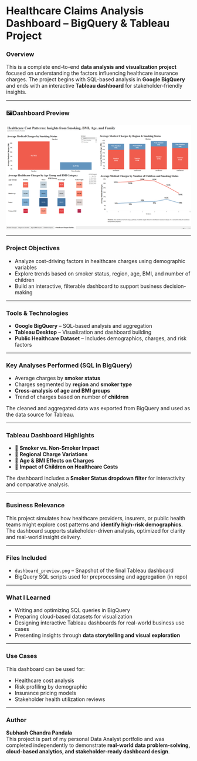 # Healthcare Claims Analysis Dashboard – BigQuery & Tableau Project

### Overview  
This is a complete end-to-end **data analysis and visualization project** focused on understanding the factors influencing healthcare insurance charges. The project begins with SQL-based analysis in **Google BigQuery** and ends with an interactive **Tableau dashboard** for stakeholder-friendly insights.

---

### 🖼Dashboard Preview

![Dashboard Preview](dashboard_preview.png)

---

### Project Objectives
- Analyze cost-driving factors in healthcare charges using demographic variables
- Explore trends based on smoker status, region, age, BMI, and number of children
- Build an interactive, filterable dashboard to support business decision-making

---

### Tools & Technologies
- **Google BigQuery** – SQL-based analysis and aggregation
- **Tableau Desktop** – Visualization and dashboard building
- **Public Healthcare Dataset** – Includes demographics, charges, and risk factors

---

### Key Analyses Performed (SQL in BigQuery)
- Average charges by **smoker status**
- Charges segmented by **region** and **smoker type**
- **Cross-analysis of age and BMI groups**
- Trend of charges based on number of **children**

The cleaned and aggregated data was exported from BigQuery and used as the data source for Tableau.

---

### Tableau Dashboard Highlights
- 🔹 **Smoker vs. Non-Smoker Impact**  
- 🔹 **Regional Charge Variations**  
- 🔹 **Age & BMI Effects on Charges**  
- 🔹 **Impact of Children on Healthcare Costs**

The dashboard includes a **Smoker Status dropdown filter** for interactivity and comparative analysis.

---

### Business Relevance
This project simulates how healthcare providers, insurers, or public health teams might explore cost patterns and **identify high-risk demographics**. The dashboard supports stakeholder-driven analysis, optimized for clarity and real-world insight delivery.

---

### Files Included
- `dashboard_preview.png` – Snapshot of the final Tableau dashboard
- BigQuery SQL scripts used for preprocessing and aggregation (in repo)

---

### What I Learned
- Writing and optimizing SQL queries in BigQuery
- Preparing cloud-based datasets for visualization
- Designing interactive Tableau dashboards for real-world business use cases
- Presenting insights through **data storytelling and visual exploration**

---

### Use Cases
This dashboard can be used for:
- Healthcare cost analysis
- Risk profiling by demographic
- Insurance pricing models
- Stakeholder health utilization reviews

---

### Author  
**Subhash Chandra Pandala**  
This project is part of my personal Data Analyst portfolio and was completed independently to demonstrate **real-world data problem-solving, cloud-based analytics, and stakeholder-ready dashboard design**.


